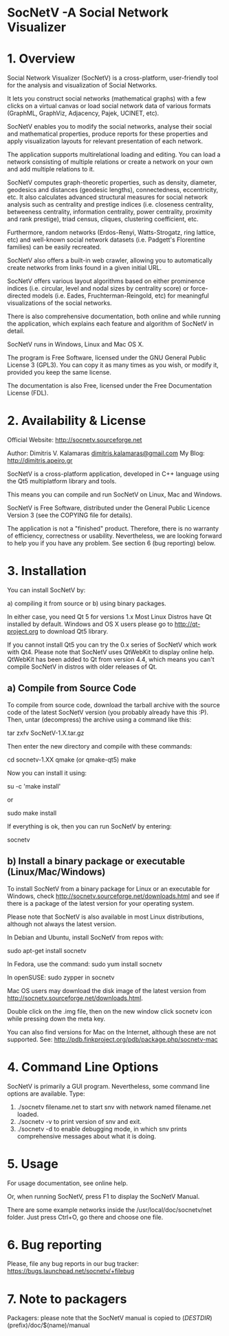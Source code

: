 # SocNetV -A Social Network Visualizer

# 1. Overview

Social Network Visualizer (SocNetV) is a cross-platform, user-friendly tool 
for the analysis and visualization of Social Networks. 

It lets you construct social networks (mathematical graphs) with a few clicks 
on a virtual canvas or load social network data of various formats (GraphML, 
GraphViz, Adjacency, Pajek, UCINET, etc).

SocNetV enables you to modify the social networks, analyse their social and 
mathematical properties, produce reports for these properties and apply 
visualization layouts for relevant presentation of each network. 

The application supports multirelational loading and editing. 
You can load a network consisting of multiple relations or create a network 
on your own and add multiple relations to it.

SocNetV computes graph-theoretic properties, such as density, diameter, geodesics 
and distances (geodesic lengths), connectedness, eccentricity, etc. 
It also calculates advanced structural measures for social network analysis 
such as centrality and prestige indices (i.e. closeness centrality, betweeness 
centrality, information centrality, power centrality, proximity and rank prestige), 
triad census, cliques, clustering coefficient, etc.

Furthermore, random networks (Erdos-Renyi, Watts-Strogatz, ring lattice, etc) and 
well-known social network datasets (i.e. Padgett's Florentine families) can be easily 
recreated. 

SocNetV also offers a built-in web crawler, allowing you to automatically create 
networks from links found in a given initial URL.

SocNetV offers various layout algorithms based on either prominence indices 
(i.e. circular, level and nodal sizes by centrality score) or force-directed 
models (i.e. Eades, Fruchterman-Reingold, etc) for meaningful visualizations 
of the social networks.

There is also comprehensive documentation, both online and while running the 
application, which explains each feature and algorithm of SocNetV in detail.

SocNetV runs in Windows, Linux and Mac OS X.

The program is Free Software, licensed under the GNU General Public License 3 (GPL3).
You can copy it as many times as you wish, or modify it, provided you keep the 
same license. 

The documentation is also Free, licensed under the Free Documentation License (FDL).


# 2. Availability & License

Official Website: http://socnetv.sourceforge.net

Author: Dimitris V. Kalamaras <dimitris.kalamaras@gmail.com>
My Blog:   http://dimitris.apeiro.gr

SocNetV is a cross-platform application, developed in C++ language 
using the Qt5 multiplatform library and tools.

This means you can compile and run SocNetV on Linux, Mac and Windows. 

SocNetV is Free Software, distributed under the General Public Licence Version 3 
(see the COPYING file for details). 

The application is not a "finished" product. Therefore, 
there is no warranty of efficiency, correctness or usability. 
Nevertheless, we are looking forward to help you if you have any problem. 
See section 6 (bug reporting) below.



# 3. Installation

You can install SocNetV by:

a) compiling it from source or 
b) using binary packages.

In either case, you need Qt 5 for versions 1.x 
Most Linux Distros have Qt installed by default.
Windows and OS X users please go to http://qt-project.org to download Qt5 library.
 

If you cannot install Qt5 you can try the 0.x series of SocNetV which work with Qt4. 
Please note that SocNetV uses QtWebKit to display online help. 
QtWebKit has been added to Qt from version 4.4, which means you can't compile 
SocNetV in distros with older releases of Qt.

## a) Compile from Source Code
	
To compile from source code, download the tarball archive with the source code 
of the latest SocNetV version (you probably already have this :P). 
Then, untar (decompress) the archive using a command like this:

tar zxfv SocNetV-1.X.tar.gz

Then enter the new directory and compile with these commands:

cd socnetv-1.XX
qmake (or qmake-qt5)
make

Now you can install it using:

su -c 'make install' 

or 

sudo make install 

If everything is ok, then you can run SocNetV by entering:

socnetv


## b) Install a binary package or executable (Linux/Mac/Windows)

To install SocNetV from a binary package for Linux or an executable for 
Windows, check http://socnetv.sourceforge.net/downloads.html and see if 
there is a package of the latest version for your operating system. 

Please note that SocNetV is also available in most Linux distributions,
although not always the latest version.

In Debian and Ubuntu, install SocNetV from repos with:

sudo apt-get install socnetv

In Fedora, use the command:
sudo yum install socnetv

In openSUSE:
sudo zypper in socnetv

Mac OS users may download the disk image of the latest version from 
http://socnetv.sourceforge.net/downloads.html.

Double click on the .img file, then on the new window click socnetv icon 
while pressing down the meta key.

You can also find versions for Mac on the Internet, although these are 
not supported. See: http://pdb.finkproject.org/pdb/package.php/socnetv-mac


# 4. Command Line Options
	
SocNetV is primarily a GUI program. Nevertheless, some command line options 
are available. Type:

1) ./socnetv filename.net
   to start snv with network named filename.net loaded.
2) ./socnetv -v
   to print version of snv and exit.
3) ./socnetv -d 
   to enable debugging mode, in which snv prints comprehensive messages about 
   what it is doing.



# 5. Usage 

For usage documentation, see online help.

Or, when running SocNetV, press F1 to display the SocNetV Manual.

There are some example networks inside the /usr/local/doc/socnetv/net folder.
Just press Ctrl+O, go there  and choose one file.


# 6. Bug reporting

Please, file any bug reports in our bug tracker:
https://bugs.launchpad.net/socnetv/+filebug


# 7. Note to packagers

Packagers: please note that the SocNetV manual is copied to 
$(DESTDIR)$(prefix)/doc/$(name)/manual
